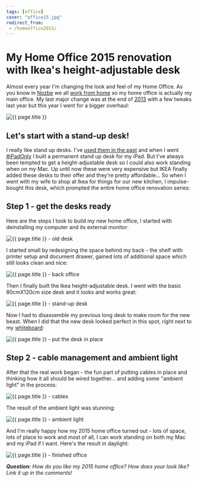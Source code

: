 ```yaml
---
tags: [office]
cover: "office15.jpg"
redirect_from:
 - /homeoffice2015/
---
```


# My Home Office 2015 renovation with Ikea's height-adjustable desk

Almost every year I'm changing the look and feel of my Home Office. As you know in [Nozbe][n] we all [work from home](/teleworking) so my home office is actually my main office. My last major change was at the end of [2013][] with a few tweaks last year but this year I went for a bigger overhaul:

<!--More-->

![{{ page.title }}](/img/homeoffice2015.jpg)

## Let's start with a stand-up desk!

I really like stand up desks. I've [used them in the past](/still-standing-stand-up-desk-and-productivity-show-42/) and when I went [#iPadOnly][] I built a permanent stand up desk for my iPad. But I've always been tempted to get a height-adjustable desk so I could also work standing when on my Mac. Up until now these were very expensive but IKEA finally added these desks to their offer and they're pretty affordable... So when I went with my wife to shop at Ikea for things for our new kitchen, I impulse-bought this desk, which prompted the entire home office renovation series:

## Step 1 - get the desks ready

Here are the steps I took to build my new home office, I started with deinstalling my computer and its external monitor:

![{{ page.title }} - old desk](/img/homeoffice2015-2.jpg)

I started small by redesigning the space behind my back - the shelf with printer setup and document drawer, gained lots of additional space which still looks clean and nice:

![{{ page.title }} - back office](/img/homeoffice2015-3.jpg)

Then I finally built the Ikea height-adjustable desk. I went with the basic 80cmX120cm size desk and it looks and works great:

![{{ page.title }} - stand-up desk](/img/homeoffice2015-4.jpg)

Now I had to disassemble my previous long desk to make room for the new beast. When I did that the new desk looked perfect in this spot, right next to my [whiteboard](/whiteboard):

![{{ page.title }} - put the desk in place](/img/homeoffice2015-5.jpg)

## Step 2 - cable management and ambient light

After that the real work began - the fun part of putting cables in place and thinking how it all should be wired together... and adding some "ambient light" in the process:

![{{ page.title }} - cables](/img/homeoffice2015-6.jpg)

The result of the ambient light was stunning:

![{{ page.title }} - ambient light](/img/homeoffice2015-7.jpg)

And I'm really happy how my 2015 home office turned out - lots of space, lots of place to work and most of all, I can work standing on both my Mac and my iPad if I want. Here's the result in daylight:

![{{ page.title }} - finished office](/img/homeoffice2015-8.jpg)

***Question:*** *How do you like my 2015 home office? How does your look like? Link it up in the comments!*

[iMagazine]: http://iMagazine.pl
[Dropbox]: http://db.tt/kD7Liux
[Evernote]: /how-i-use-evernote
[It's all about Passion!]: /passion
[Nozbe]: http://nozbe.com/
[#iPadOnly]: https://michael.gratis/ipadonly/
[Productive! Magazine]: http://productivemag.com/
[Productive! Show]: /show
[Twitter]: http://twitter.com/MSliwinski
[2013]: /show-home-office-2013

[n]: https://michael.gratis/nozbe